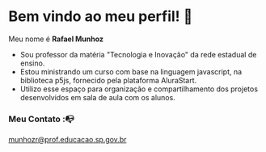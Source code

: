 # Bem vindo ao meu perfil! 👋

Meu nome é **Rafael Munhoz**

* Sou professor da matéria "Tecnologia e Inovação" da rede estadual de ensino.
* Estou ministrando um curso com base na linguagem javascript, na biblioteca p5js, fornecido pela plataforma AluraStart.
* Utilizo esse espaço para organização e compartilhamento dos projetos desenvolvidos em sala de aula com os alunos.
  
### Meu Contato :📭

munhozr@prof.educacao.sp.gov.br

<!--
**MrFeynman-Marmorato/MrFeynman-Marmorato** is a ✨ _special_ ✨ repository because its `README.md` (this file) appears on your GitHub profile.

Here are some ideas to get you started:

- 🔭 I’m currently working on ...
- 🌱 I’m currently learning ...
- 👯 I’m looking to collaborate on ...
- 🤔 I’m looking for help with ...
- 💬 Ask me about ...
- 📫 How to reach me: ...
- 😄 Pronouns: ...
- ⚡ Fun fact: ...
-->
